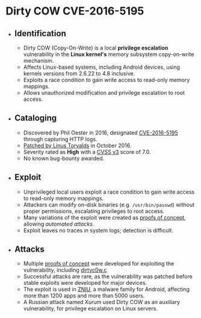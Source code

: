 # Dirty COW CVE-2016-5195

* ## Identification
    - Dirty COW (Copy-On-Write) is a local **privilege escalation** vulnerability in the **Linux kernel's** memory subsystem copy-on-write mechanism.
    - Affects Linux-based systems, including Android devices, using kernels versions from 2.6.22 to 4.8 inclusive.
    - Exploits a race condition to gain write access to read-only memory mappings.
    - Allows unauthorized modification and privilege escalation to root access.

* ## Cataloging
    - Discovered by Phil Oester in 2016, designated [CVE-2016-5195](https://cve.mitre.org/cgi-bin/cvename.cgi?name=cve-2016-5195) through capturing HTTP logs.
    - [Patched by Linus Torvalds](https://git.kernel.org/pub/scm/linux/kernel/git/torvalds/linux.git/commit/?id=19be0eaffa3ac7d8eb6784ad9bdbc7d67ed8e619) in October 2016. 
    - Severity rated as **High** with a [CVSS v3](https://nvd.nist.gov/vuln/detail/cve-2016-5195) score of 7.0.
    - No known bug-bounty awarded.

* ## Exploit
    - Unprivileged local users exploit a race condition to gain write access to read-only memory mappings.
    - Attackers can modify on-disk binaries (e.g. `/usr/bin/passwd`) without proper permissions, escalating privileges to root access.
    - Many variations of the exploit were created as [proofs of concept](https://github.com/dirtycow/dirtycow.github.io/wiki/PoCs), allowing *automated attacks*.
    - Exploit leaves no traces in system logs; detection is difficult.

* ## Attacks

    - Multiple [proofs of concept](https://github.com/dirtycow/dirtycow.github.io/wiki/PoCs) were developed for exploiting the vulnerability, including [dirtyc0w.c](https://github.com/dirtycow/dirtycow.github.io/blob/master/dirtyc0w.c)
    - Successful attacks are rare, as the vulnerability was patched before stable exploits were developed for major devices.
    - The exploit is used in [ZNIU](https://www.trendmicro.com/en_us/research/17/i/zniu-first-android-malware-exploit-dirty-cow-vulnerability.html), a malware family for Android, affecting more than 1200 apps and more than 5000 users.
    - A Russian attack named Xurum used Dirty COW as an auxiliary vulnerability, for privilege escalation on Linux servers.
